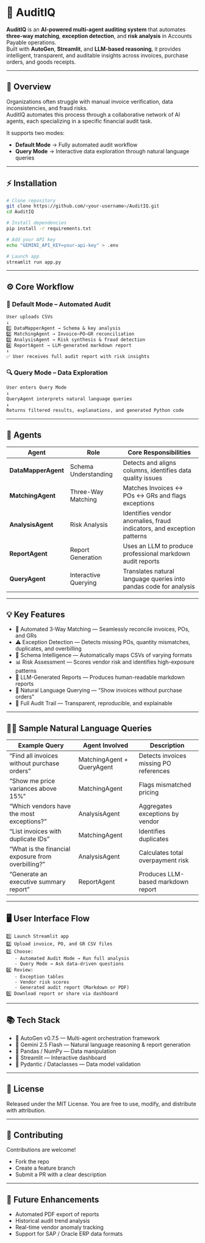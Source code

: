 # 🧠 **AuditIQ**

**AuditIQ** is an **AI-powered multi-agent auditing system** that automates **three-way matching**, **exception detection**, and **risk analysis** in Accounts Payable operations.  
Built with **AutoGen**, **Streamlit**, and **LLM-based reasoning**, it provides intelligent, transparent, and auditable insights across invoices, purchase orders, and goods receipts.

---

## 🚀 **Overview**

Organizations often struggle with manual invoice verification, data inconsistencies, and fraud risks.  
AuditIQ automates this process through a collaborative network of AI agents, each specializing in a specific financial audit task.

It supports two modes:
- **Default Mode** → Fully automated audit workflow  
- **Query Mode** → Interactive data exploration through natural language queries  

---

## ⚡️ **Installation**

```bash
# Clone repository
git clone https://github.com/<your-username>/AuditIQ.git
cd AuditIQ

# Install dependencies
pip install -r requirements.txt

# Add your API key
echo "GEMINI_API_KEY=your-api-key" > .env

# Launch app
streamlit run app.py
```

---

## ⚙️ **Core Workflow**

### 🧾 **Default Mode – Automated Audit**

```markdown
User uploads CSVs
↓
1️⃣ DataMapperAgent → Schema & key analysis
2️⃣ MatchingAgent → Invoice–PO–GR reconciliation
3️⃣ AnalysisAgent → Risk synthesis & fraud detection
4️⃣ ReportAgent → LLM-generated markdown report
↓
✅ User receives full audit report with risk insights
```

### 🔍 **Query Mode – Data Exploration**

```markdown
User enters Query Mode
↓
QueryAgent interprets natural language queries
↓
Returns filtered results, explanations, and generated Python code
```

---

## 🧠 Agents

| Agent               | Role                 | Core Responsibilities                                                 |
| ------------------- | -------------------- | --------------------------------------------------------------------- |
| **DataMapperAgent** | Schema Understanding | Detects and aligns columns, identifies data quality issues            |
| **MatchingAgent**   | Three-Way Matching   | Matches Invoices ↔ POs ↔ GRs and flags exceptions                     |
| **AnalysisAgent**   | Risk Analysis        | Identifies vendor anomalies, fraud indicators, and exception patterns |
| **ReportAgent**     | Report Generation    | Uses an LLM to produce professional markdown audit reports            |
| **QueryAgent**      | Interactive Querying | Translates natural language queries into pandas code for analysis     |

---

## 💡 Key Features

- 🔗 Automated 3-Way Matching — Seamlessly reconcile invoices, POs, and GRs
- ⚠️ Exception Detection — Detects missing POs, quantity mismatches, duplicates, and overbilling
- 🧩 Schema Intelligence — Automatically maps CSVs of varying formats
- 📊 Risk Assessment — Scores vendor risk and identifies high-exposure patterns
- 🧠 LLM-Generated Reports — Produces human-readable markdown reports
- 💬 Natural Language Querying — “Show invoices without purchase orders”
- 🧾 Full Audit Trail — Transparent, reproducible, and explainable

---

## 🧑‍💻 **Sample Natural Language Queries**

| Example Query                                      | Agent Involved             | Description                            |
| -------------------------------------------------- | -------------------------- | -------------------------------------- |
| “Find all invoices without purchase orders”        | MatchingAgent + QueryAgent | Detects invoices missing PO references |
| “Show me price variances above 15%”                | MatchingAgent              | Flags mismatched pricing               |
| “Which vendors have the most exceptions?”          | AnalysisAgent              | Aggregates exceptions by vendor        |
| “List invoices with duplicate IDs”                 | MatchingAgent              | Identifies duplicates                  |
| “What is the financial exposure from overbilling?” | AnalysisAgent              | Calculates total overpayment risk      |
| “Generate an executive summary report”             | ReportAgent                | Produces LLM-based markdown report     |

---

## 🖥️ **User Interface Flow**

```text
1️⃣ Launch Streamlit app
2️⃣ Upload invoice, PO, and GR CSV files
3️⃣ Choose:
   - Automated Audit Mode → Run full analysis
   - Query Mode → Ask data-driven questions
4️⃣ Review:
   - Exception tables
   - Vendor risk scores
   - Generated audit report (Markdown or PDF)
5️⃣ Download report or share via dashboard
```

---

## 📚 **Tech Stack**

- 🧩 AutoGen v0.7.5 — Multi-agent orchestration framework
- 🤖 Gemini 2.5 Flash — Natural language reasoning & report generation
- 🧠 Pandas / NumPy — Data manipulation
- 🎨 Streamlit — Interactive dashboard
- 🧱 Pydantic / Dataclasses — Data model validation

---

## 📄 **License**

Released under the MIT License.
You are free to use, modify, and distribute with attribution.

---

## 🤝 **Contributing**

Contributions are welcome!
- Fork the repo
- Create a feature branch
- Submit a PR with a clear description

---

## 🧭 **Future Enhancements**

- Automated PDF export of reports
- Historical audit trend analysis
- Real-time vendor anomaly tracking
- Support for SAP / Oracle ERP data formats